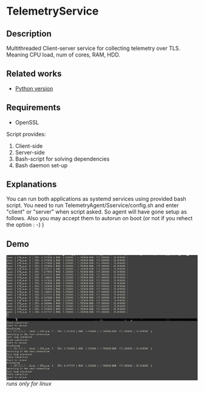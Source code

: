 <h1>TelemetryService</h1>

<h2>Description</h2>

Multithreaded Client-server service for collecting telemetry over TLS. Meaning CPU load, num of cores, RAM, HDD.

<h2>Related works</h2>

* [Python version](https://github.com/Ozanis/TelemetryPyAgent)

<h2>Requirements</h2>

* OpenSSL

Script provides:

1. Client-side
2. Server-side
3. Bash-script for solving dependencies
4. Bash daemon set-up

<h2>Explanations</h2>

You can run both applications as systemd services using provided bash script.
You need to run  TelemetryAgent/Sservice/config.sh and enter "client" or "server" when script asked. So agent will have gone setup as follows. Also you may accept them to autorun on boot (or not if you rehect the option : -) )

<h2>Demo</h2>
                               
<img src="./test/demo.png"
alt="Running"
style="float: left; margin-right: 10px;" />    
                                                                                                   

_runs only for linux_
